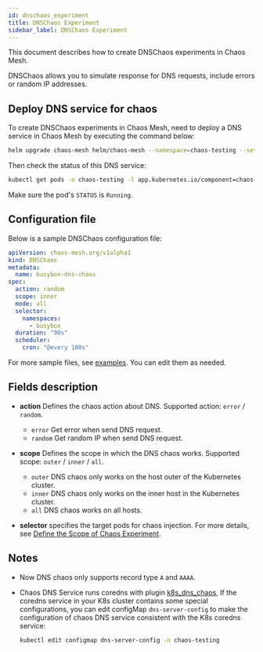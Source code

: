 ```yaml
---
id: dnschaos_experiment
title: DNSChaos Experiment
sidebar_label: DNSChaos Experiment
---
```


This document describes how to create DNSChaos experiments in Chaos Mesh.

DNSChaos allows you to simulate response for DNS requests, include errors or random IP addresses.

## Deploy DNS service for chaos

To create DNSChaos experiments in Chaos Mesh, need to deploy a DNS service in Chaos Mesh by executing the command below:

```bash
helm upgrade chaos-mesh helm/chaos-mesh --namespace=chaos-testing --set dnsServer.create=true
```

Then check the status of this DNS service:

```bash
kubectl get pods -n chaos-testing -l app.kubernetes.io/component=chaos-dns-server
```

Make sure the pod's `STATUS` is `Running`.

## Configuration file

Below is a sample DNSChaos configuration file:

```yaml
apiVersion: chaos-mesh.org/v1alpha1
kind: DNSChaos
metadata:
  name: busybox-dns-chaos
spec:
  action: random
  scope: inner
  mode: all
  selector:
    namespaces:
      - busybox
  duration: "90s"
  scheduler:
    cron: "@every 100s"
```

For more sample files, see [examples](https://github.com/chaos-mesh/chaos-mesh/tree/master/examples). You can edit them as needed.

## Fields description

* **action** Defines the chaos action about DNS. Supported action: `error` / `random`.
    - `error` Get error when send DNS request.
    - `random` Get random IP when send DNS request.

* **scope** Defines the scope in which the DNS chaos works. Supported scope: `outer` / `inner` / `all`.
    - `outer` DNS chaos only works on the host outer of the Kubernetes cluster.
    - `inner` DNS chaos only works on the inner host in the Kubernetes cluster.
    - `all` DNS chaos works on all hosts.

* **selector** specifies the target pods for chaos injection. For more details, see [Define the Scope of Chaos Experiment](../user_guides/experiment_scope.md).


## Notes

- Now DNS chaos only supports record type `A` and `AAAA`.
- Chaos DNS Service runs coredns with plugin [k8s_dns_chaos](https://github.com/chaos-mesh/k8s_dns_chaos), If the coredns service in your K8s cluster contains some special configurations, you can edit configMap `dns-server-config` to make the configuration of chaos DNS service consistent with the K8s coredns service:

    ```bash
    kubectl edit configmap dns-server-config -n chaos-testing
    ```

